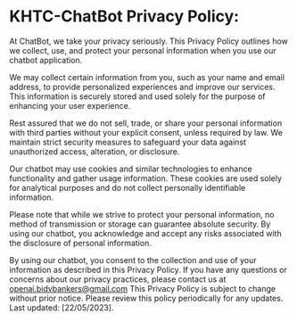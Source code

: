# KHTC-ChatBot Privacy Policy:
At ChatBot, we take your privacy seriously. This Privacy Policy outlines how we collect, use, and protect your personal information when you use our chatbot application.

We may collect certain information from you, such as your name and email address, to provide personalized experiences and improve our services. This information is securely stored and used solely for the purpose of enhancing your user experience.

Rest assured that we do not sell, trade, or share your personal information with third parties without your explicit consent, unless required by law. We maintain strict security measures to safeguard your data against unauthorized access, alteration, or disclosure.

Our chatbot may use cookies and similar technologies to enhance functionality and gather usage information. These cookies are used solely for analytical purposes and do not collect personally identifiable information.

Please note that while we strive to protect your personal information, no method of transmission or storage can guarantee absolute security. By using our chatbot, you acknowledge and accept any risks associated with the disclosure of personal information.

By using our chatbot, you consent to the collection and use of your information as described in this Privacy Policy. If you have any questions or concerns about our privacy practices, please contact us at openai.bidvbankers@gmail.com
This Privacy Policy is subject to change without prior notice. Please review this policy periodically for any updates. Last updated: [22/05/2023].


